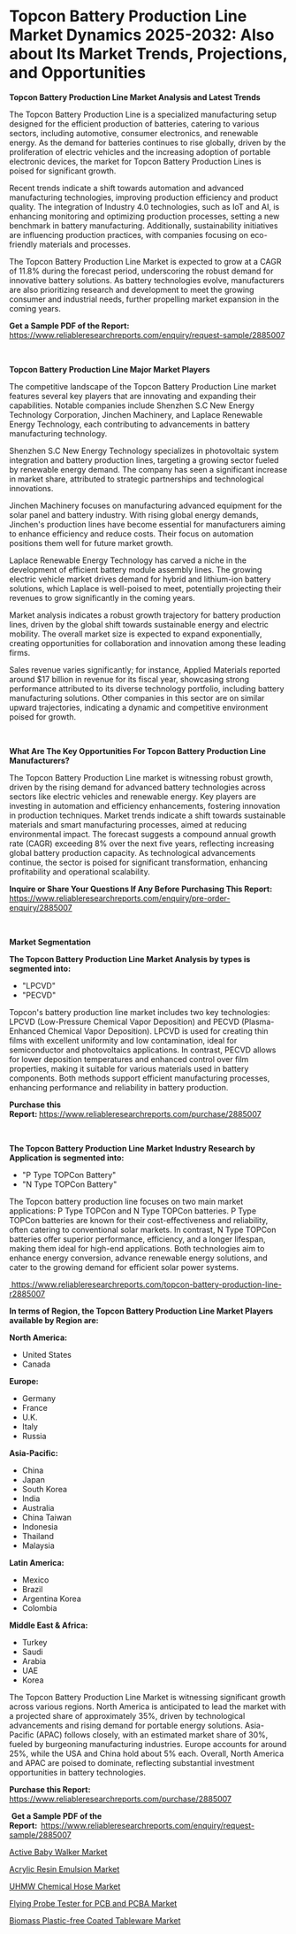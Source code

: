 <p><h1>Topcon Battery Production Line Market Dynamics 2025-2032: Also about Its Market Trends, Projections, and Opportunities</h1></p><p><strong>Topcon Battery Production Line Market Analysis and Latest Trends</strong></p>
<p><p>The Topcon Battery Production Line is a specialized manufacturing setup designed for the efficient production of batteries, catering to various sectors, including automotive, consumer electronics, and renewable energy. As the demand for batteries continues to rise globally, driven by the proliferation of electric vehicles and the increasing adoption of portable electronic devices, the market for Topcon Battery Production Lines is poised for significant growth.</p><p>Recent trends indicate a shift towards automation and advanced manufacturing technologies, improving production efficiency and product quality. The integration of Industry 4.0 technologies, such as IoT and AI, is enhancing monitoring and optimizing production processes, setting a new benchmark in battery manufacturing. Additionally, sustainability initiatives are influencing production practices, with companies focusing on eco-friendly materials and processes.</p><p>The Topcon Battery Production Line Market is expected to grow at a CAGR of 11.8% during the forecast period, underscoring the robust demand for innovative battery solutions. As battery technologies evolve, manufacturers are also prioritizing research and development to meet the growing consumer and industrial needs, further propelling market expansion in the coming years.</p></p>
<p><strong>Get a Sample PDF of the Report:&nbsp;</strong> <a href="https://www.reliableresearchreports.com/enquiry/request-sample/2885007?utm_campaign=12&utm_medium=2&utm_source=Github&utm_content=ia&utm_term=13032025&utm_id=topcon-battery-production-line">https://www.reliableresearchreports.com/enquiry/request-sample/2885007</a></p>
<p>&nbsp;</p>
<p><strong>Topcon Battery Production Line Major Market Players</strong></p>
<p><p>The competitive landscape of the Topcon Battery Production Line market features several key players that are innovating and expanding their capabilities. Notable companies include Shenzhen S.C New Energy Technology Corporation, Jinchen Machinery, and Laplace Renewable Energy Technology, each contributing to advancements in battery manufacturing technology.</p><p>Shenzhen S.C New Energy Technology specializes in photovoltaic system integration and battery production lines, targeting a growing sector fueled by renewable energy demand. The company has seen a significant increase in market share, attributed to strategic partnerships and technological innovations.</p><p>Jinchen Machinery focuses on manufacturing advanced equipment for the solar panel and battery industry. With rising global energy demands, Jinchen's production lines have become essential for manufacturers aiming to enhance efficiency and reduce costs. Their focus on automation positions them well for future market growth.</p><p>Laplace Renewable Energy Technology has carved a niche in the development of efficient battery module assembly lines. The growing electric vehicle market drives demand for hybrid and lithium-ion battery solutions, which Laplace is well-poised to meet, potentially projecting their revenues to grow significantly in the coming years.</p><p>Market analysis indicates a robust growth trajectory for battery production lines, driven by the global shift towards sustainable energy and electric mobility. The overall market size is expected to expand exponentially, creating opportunities for collaboration and innovation among these leading firms.</p><p>Sales revenue varies significantly; for instance, Applied Materials reported around $17 billion in revenue for its fiscal year, showcasing strong performance attributed to its diverse technology portfolio, including battery manufacturing solutions. Other companies in this sector are on similar upward trajectories, indicating a dynamic and competitive environment poised for growth.</p></p>
<p>&nbsp;</p>
<p><strong>What Are The Key Opportunities For Topcon Battery Production Line Manufacturers?</strong></p>
<p><p>The Topcon Battery Production Line market is witnessing robust growth, driven by the rising demand for advanced battery technologies across sectors like electric vehicles and renewable energy. Key players are investing in automation and efficiency enhancements, fostering innovation in production techniques. Market trends indicate a shift towards sustainable materials and smart manufacturing processes, aimed at reducing environmental impact. The forecast suggests a compound annual growth rate (CAGR) exceeding 8% over the next five years, reflecting increasing global battery production capacity. As technological advancements continue, the sector is poised for significant transformation, enhancing profitability and operational scalability.</p></p>
<p><strong>Inquire or Share Your Questions If Any Before Purchasing This Report:</strong> <a href="https://www.reliableresearchreports.com/enquiry/pre-order-enquiry/2885007?utm_campaign=12&utm_medium=2&utm_source=Github&utm_content=ia&utm_term=13032025&utm_id=topcon-battery-production-line">https://www.reliableresearchreports.com/enquiry/pre-order-enquiry/2885007</a></p>
<p>&nbsp;</p>
<p><strong>Market Segmentation</strong></p>
<p><strong>The Topcon Battery Production Line Market Analysis by types is segmented into:</strong></p>
<p><ul><li>"LPCVD"</li><li>"PECVD"</li></ul></p>
<p><p>Topcon's battery production line market includes two key technologies: LPCVD (Low-Pressure Chemical Vapor Deposition) and PECVD (Plasma-Enhanced Chemical Vapor Deposition). LPCVD is used for creating thin films with excellent uniformity and low contamination, ideal for semiconductor and photovoltaics applications. In contrast, PECVD allows for lower deposition temperatures and enhanced control over film properties, making it suitable for various materials used in battery components. Both methods support efficient manufacturing processes, enhancing performance and reliability in battery production.</p></p>
<p><strong>Purchase this Report:&nbsp;</strong><a href="https://www.reliableresearchreports.com/purchase/2885007?utm_campaign=12&utm_medium=2&utm_source=Github&utm_content=ia&utm_term=13032025&utm_id=topcon-battery-production-line">https://www.reliableresearchreports.com/purchase/2885007</a></p>
<p>&nbsp;</p>
<p><strong>The Topcon Battery Production Line Market Industry Research by Application is segmented into:</strong></p>
<p><ul><li>"P Type TOPCon Battery"</li><li>"N Type TOPCon Battery"</li></ul></p>
<p><p>The Topcon battery production line focuses on two main market applications: P Type TOPCon and N Type TOPCon batteries. P Type TOPCon batteries are known for their cost-effectiveness and reliability, often catering to conventional solar markets. In contrast, N Type TOPCon batteries offer superior performance, efficiency, and a longer lifespan, making them ideal for high-end applications. Both technologies aim to enhance energy conversion, advance renewable energy solutions, and cater to the growing demand for efficient solar power systems.</p></p>
<p><a href="https://www.reliableresearchreports.com/topcon-battery-production-line-r2885007?utm_campaign=12&utm_medium=2&utm_source=Github&utm_content=ia&utm_term=13032025&utm_id=topcon-battery-production-line">&nbsp;https://www.reliableresearchreports.com/topcon-battery-production-line-r2885007</a></p>
<p><strong>In terms of Region, the Topcon Battery Production Line Market Players available by Region are:</strong></p>
<p>
    <p> <strong> North America: </strong>
        <ul>
            <li>United States</li>
            <li>Canada</li>
        </ul>
        </p> 
    <p> <strong> Europe: </strong>
        <ul>
            <li>Germany</li>
            <li>France</li>
            <li>U.K.</li>
            <li>Italy</li>
            <li>Russia</li>
        </ul>
        </p> 
    <p> <strong> Asia-Pacific: </strong>
        <ul>
            <li>China</li>
            <li>Japan</li>
            <li>South Korea</li>
            <li>India</li>
            <li>Australia</li>
            <li>China Taiwan</li>
            <li>Indonesia</li>
            <li>Thailand</li>
            <li>Malaysia</li>
        </ul>
        </p> 
    <p> <strong> Latin America: </strong>
        <ul>
            <li>Mexico</li>
            <li>Brazil</li>
            <li>Argentina Korea</li>
            <li>Colombia</li>
        </ul>
        </p> 
    <p> <strong> Middle East & Africa: </strong>
        <ul>
            <li>Turkey</li>
            <li>Saudi</li>
            <li>Arabia</li>
            <li>UAE</li>
            <li>Korea</li>
        </ul>
    </p>
    </p>
<p><p>The Topcon Battery Production Line Market is witnessing significant growth across various regions. North America is anticipated to lead the market with a projected share of approximately 35%, driven by technological advancements and rising demand for portable energy solutions. Asia-Pacific (APAC) follows closely, with an estimated market share of 30%, fueled by burgeoning manufacturing industries. Europe accounts for around 25%, while the USA and China hold about 5% each. Overall, North America and APAC are poised to dominate, reflecting substantial investment opportunities in battery technologies.</p></p>
<p><strong>Purchase this Report: </strong><a href="https://www.reliableresearchreports.com/purchase/2885007?utm_campaign=12&utm_medium=2&utm_source=Github&utm_content=ia&utm_term=13032025&utm_id=topcon-battery-production-line">https://www.reliableresearchreports.com/purchase/2885007</a></p>
<p>&nbsp;<strong>Get a Sample PDF of the Report:&nbsp;&nbsp;</strong><a href="https://www.reliableresearchreports.com/enquiry/request-sample/2885007?utm_campaign=12&utm_medium=2&utm_source=Github&utm_content=ia&utm_term=13032025&utm_id=topcon-battery-production-line">https://www.reliableresearchreports.com/enquiry/request-sample/2885007</a></p>
<p><strong></strong></p>
<p><p><a href="https://github.com/prantoblouin/Market-Research-Report-List-1/blob/main/active-baby-walker-market.md?utm_campaign=12&utm_medium=2&utm_source=Github&utm_content=ia&utm_term=13032025&utm_id=topcon-battery-production-line">Active Baby Walker Market</a></p><p><a href="https://github.com/naomaroaoonv/Market-Research-Report-List-1/blob/main/acrylic-resin-emulsion-market.md?utm_campaign=12&utm_medium=2&utm_source=Github&utm_content=ia&utm_term=13032025&utm_id=topcon-battery-production-line">Acrylic Resin Emulsion Market</a></p><p><a href="https://github.com/guyotkiferhi/Market-Research-Report-List-1/blob/main/uhmw-chemical-hose-market.md?utm_campaign=12&utm_medium=2&utm_source=Github&utm_content=ia&utm_term=13032025&utm_id=topcon-battery-production-line">UHMW Chemical Hose Market</a></p><p><a href="https://github.com/iyachikareva/Market-Research-Report-List-1/blob/main/flying-probe-tester-for-pcb-and-pcba-market.md?utm_campaign=12&utm_medium=2&utm_source=Github&utm_content=ia&utm_term=13032025&utm_id=topcon-battery-production-line">Flying Probe Tester for PCB and PCBA Market</a></p><p><a href="https://github.com/zoccohaniech/Market-Research-Report-List-1/blob/main/biomass-plastic-free-coated-tableware-market.md?utm_campaign=12&utm_medium=2&utm_source=Github&utm_content=ia&utm_term=13032025&utm_id=topcon-battery-production-line">Biomass Plastic-free Coated Tableware Market</a></p></p>